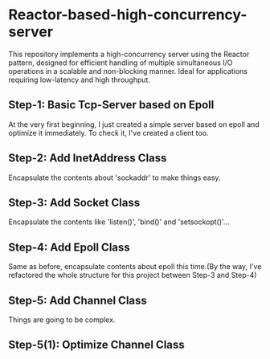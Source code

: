 # Reactor-based-high-concurrency-server
This repository implements a high-concurrency server using the Reactor pattern, designed for efficient handling of multiple simultaneous I/O operations in a scalable and non-blocking manner. Ideal for applications requiring low-latency and high throughput.

## Step-1: Basic Tcp-Server based on Epoll
At the very first beginning, I just created a simple server based on epoll and optimize it immediately. To check it, I've created a client too.

## Step-2: Add InetAddress Class
Encapsulate the contents about 'sockaddr' to make things easy.

## Step-3: Add Socket Class
Encapsulate the contents like 'listen()', 'bind()' and 'setsockopt()'...

## Step-4: Add Epoll Class
Same as before, encapsulate contents about epoll this time.(By the way, I've refactored the whole structure for this project between Step-3 and Step-4)

## Step-5: Add Channel Class
Things are going to be complex.

## Step-5(1): Optimize Channel Class
